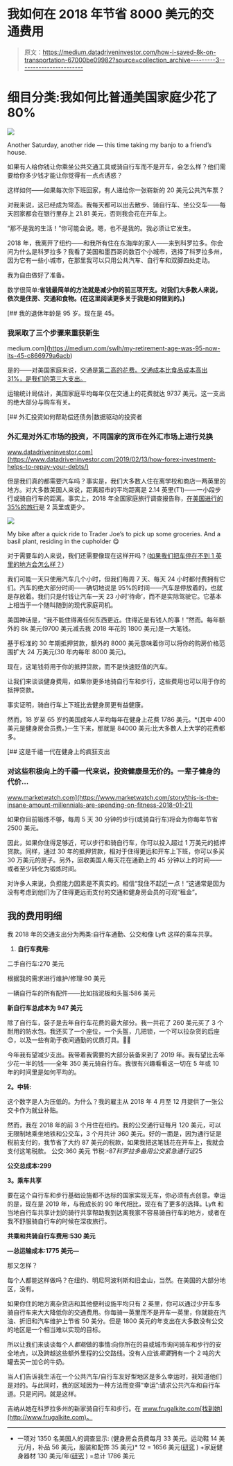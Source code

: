 # 我如何在 2018 年节省 8000 美元的交通费用

> 原文：<https://medium.datadriveninvestor.com/how-i-saved-8k-on-transportation-67000be09982?source=collection_archive---------3----------------------->

# 细目分类:我如何比普通美国家庭少花了 80%

![](img/64d2c89f0bd0ebd7a6ab6637aafe3c65.png)

Another Saturday, another ride — this time taking my banjo to a friend’s house.

如果有人给你钱让你乘坐公共交通工具或骑自行车而不是开车，会怎么样？他们需要给你多少钱才能让你觉得有一点点诱惑？

这样如何——如果每次你下班回家，有人递给你一张崭新的 20 美元公共汽车票？

对我来说，这已经成为常态。我每天都可以出去散步、骑自行车、坐公交车——每天回家都会在银行里存上 21.81 美元，否则我会花在开车上。

“那不是我的生活！”你可能会说。嗯，也不是我的。我必须让它发生。

2018 年，我离开了纽约——和我所有住在东海岸的家人——来到科罗拉多。你会问为什么是科罗拉多？我看了美国和墨西哥的数百个小城市，选择了科罗拉多州，因为它有一些小城市，在那里我可以只用公共汽车、自行车和双脚四处走动。

我为自由做好了准备。

数学很简单:**省钱最简单的方法就是减少你的前三项开支。对我们大多数人来说，依次是住房、交通和食物。(在这里阅读更多关于我是如何做到的。)**

[](https://medium.com/swlh/my-retirement-age-was-95-now-its-45-c866979a6acb) [## 我的退休年龄是 95 岁。现在是 45。

### 我采取了三个步骤来重获新生

medium.com](https://medium.com/swlh/my-retirement-age-was-95-now-its-45-c866979a6acb) 

是的——对美国家庭来说，交通是[第二高的花费。交通成本比食品成本高出 31%，是我们的第三大支出。](https://20somethingfinance.com/transportation-costs/)

运输统计局估计，美国家庭平均每年仅在交通上的花费就达 9737 美元。这一支出的绝大部分与购车有关。

[](https://www.datadriveninvestor.com/2019/02/13/how-forex-investment-helps-to-repay-your-debts/) [## 外汇投资如何帮助偿还债务|数据驱动的投资者

### 外汇是对外汇市场的投资，不同国家的货币在外汇市场上进行兑换

www.datadriveninvestor.com](https://www.datadriveninvestor.com/2019/02/13/how-forex-investment-helps-to-repay-your-debts/) 

但是我们真的都需要汽车吗？事实是，我们大多数人住在离学校和商店一两英里的地方。对大多数美国人来说，距离超市的平均距离是 2.14 英里(T1)——一小段步行或骑自行车的距离。事实上，2018 年全国家庭旅行调查报告称，[在美国进行的 35%的旅行](https://slate.com/business/2018/05/rich-young-americans-drive-less-than-their-low-income-peers.html)是 2 英里或更少。

![](img/e1ffae20bec02e672a596382fa54e495.png)

My bike after a quick ride to Trader Joe’s to pick up some groceries. And a basil plant, residing in the cupholder 😋

对于需要车的人来说，我们还需要像现在这样开吗？([如果我们把车停在不到 1 英里的地方会怎么样？](https://www.epa.gov/greenvehicles/what-if-we-kept-our-cars-parked-trips-less-one-mile))

我们可能一天只使用汽车几个小时，但我们每周 7 天、每天 24 小时都付费拥有它们。汽车的绝大部分时间——确切地说是 95%的时间——汽车是停放着的，也就是存放着。我们只是付钱让汽车一天 23 小时‘待命’，而不是实际驾驶它。它基本上相当于一个随叫随到的现代家庭司机。

美国神话是，“我不能住得离任何东西更近。住得近是有钱人的事！”然而。每年额外的 8k 美元(9700 美元减去我 2018 年花的 1800 美元)是一大笔钱。

基于标准的 30 年期抵押贷款，额外的 8000 美元意味着你可以将你的购房价格范围扩大 24 万美元(30 年内每年 8000 美元)。

现在，这笔钱将用于你的抵押贷款，而不是快速贬值的汽车。

让我们来谈谈健身费用，如果你更多地骑自行车和步行，这些费用也可以用于你的抵押贷款。

事实证明，骑自行车上下班比去健身房更有益健康。

然而，18 岁至 65 岁的美国成年人平均每年在健身上花费 1786 美元。*(其中 400 美元是健身房会员费。)一生下来，那就是 84000 美元:比大多数人上大学的花费都多。

[](https://www.marketwatch.com/story/this-is-the-insane-amount-millennials-are-spending-on-fitness-2018-01-21) [## 这是千禧一代在健身上的疯狂支出

### 对这些积极向上的千禧一代来说，投资健康是无价的。一辈子健身的代价…

www.marketwatch.com](https://www.marketwatch.com/story/this-is-the-insane-amount-millennials-are-spending-on-fitness-2018-01-21) 

如果你目前锻炼不够，每周 5 天 30 分钟的步行(或骑自行车)将会为你每年节省 2500 美元。

因此，如果你住得足够近，可以步行和骑自行车，你可以投入超过 1 万美元的抵押贷款。同样，通过 30 年的抵押贷款，相对于住得更远和开车上下班，你可以多买 30 万美元的房子。另外，回收美国人每天花在通勤上的 45 分钟以上的时间——或者至少转化为锻炼时间。

对许多人来说，负担能力因素是不真实的。相信“我住不起近一点！”这通常是因为没有考虑到他们为了住得更远而支付的交通和健身房会员的可观“租金”。

## 我的费用明细

我 2018 年的交通支出分为两类:自行车通勤、公交和像 Lyft 这样的乘车共享。

1.  **自行车费用:**

二手自行车:270 美元

根据我的需求进行维护/修理:90 美元

一辆自行车的所有配件——比如挡泥板和头盔:586 美元

**新自行车总成本为 947 美元**

除了自行车，袋子是去年自行车花费的最大部分。我一共花了 260 美元买了 3 个耐用的防水包。我还买了一个座位，一个头盔，几把锁，一个可以拉杂货的后座😊，以及一些有助于夜间通勤的优质灯具。🚴‍♀

今年我有望减少支出。我带着我需要的大部分装备来到了 2019 年。我有望比去年少花一半的钱——全年 350 美元骑自行车。我很有兴趣看看这一切在 5 年或 10 年的时间里是如何平均的。

**2。中转:**

这个数字是人为压低的。为什么？我的雇主从 2018 年 4 月至 12 月提供了一张公交卡作为就业补贴。

然而，我在 2018 年的前 3 个月住在纽约。我的公交通行证每月 120 美元，可以无限制地乘坐地铁和公交车，3 个月共计 360 美元。好的一面是，因为通行证是税前支付的，我节省了大约 87 美元的税款，如果我把这笔钱花在开车上，我就会支付这笔税款。
公交:360 美元
节税:-$87
科罗拉多备用公交紧急通行证$25

**公交总成本:299**

**3。乘车共享**

要在这个自行车和步行基础设施都不达标的国家实现无车，你必须有点创意。幸运的是，现在是 2019 年，与我成长的 90 年代相比，现在有了更多的选择。Lyft 和当地自行车共享计划的骑行共享帮助我到达离我家不容易骑自行车的地方，或者在我不舒服骑自行车的时候在深夜旅行。

**共乘和共骑自行车费用:530 美元**

**—总运输成本:1775 美元—**

那又怎样？

每个人都能这样做吗？在纽约、明尼阿波利斯和旧金山，当然。在美国的大部分地区，没有。

如果你住的地方离杂货店和其他便利设施平均只有 2 英里，你可以通过少开车多骑自行车来大大降低你的交通费用。你每骑一英里而不是开车一英里，你就能在汽油、折旧和汽车维护上节省 50 美分。但是 1800 美元的年支出在大多数没有公交的地区是一个相当难以实现的目标。

所以让我们来谈谈每个人*都能*做的事情:向你所在的县或城市询问骑车和步行的安全地点，以及跨越这些额外里程的公交路线。没有人应该*需要*拥有一个 2 吨的大罐去买一加仑的牛奶。

当人们告诉我生活在一个公共汽车/自行车友好型地区是多么幸运时，我知道他们是对的。与此同时，我的区域因为一种方法而变得“幸运”:请求公共汽车和自行车道。只是问问。就是这样。

吉纳从她在科罗拉多州的新家骑自行车和步行。在 www.frugalkite.com[找到她](http://www.frugalkite.com)。

______

*   一项对 1350 名美国人的调查显示: (健身房会员费每月 33 美元。运动鞋 14 美元/月，补品 56 美元，服装和配饰 35 美元)* 12 = 1656 美元([研究](https://www.marketwatch.com/story/this-is-the-insane-amount-millennials-are-spending-on-fitness-2018-01-21) )
    +家庭健身器材 130 美元/年([研究](https://www.sportsrec.com/487016-the-average-money-spent-on-gym-equipment.html) )
    =总计 1786 美元